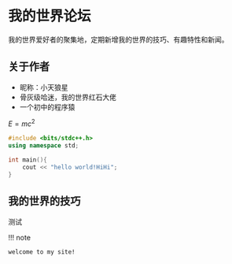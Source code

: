 # 我的世界论坛

我的世界爱好者的聚集地，定期新增我的世界的技巧、有趣特性和新闻。

## 关于作者

* 昵称：小天狼星
* 骨灰级哈迷，我的世界红石大佬
* 一个初中的程序猿

<!-- ![alt text](image.png) -->


$E=mc^2$


```cpp
#include <bits/stdc++.h>
using namespace std;

int main(){
    cout << "hello world!HiHi";
}
```



## 我的世界的技巧

测试

!!! note

    welcome to my site!
    

